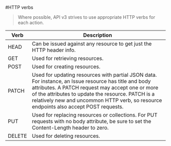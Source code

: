 #HTTP verbs
> Where possible, API v3 strives to use appropriate HTTP verbs for each action.

| Verb	| Description  |
| ----- | ------------ | 
|HEAD	|Can be issued against any resource to get just the HTTP header info.|
|GET	|Used for retrieving resources.|
|POST	|Used for creating resources.|
|PATCH	|Used for updating resources with partial JSON data. For instance, an Issue resource has title and body attributes. A PATCH request may accept one or more of the attributes to update the resource. PATCH is a relatively new and uncommon HTTP verb, so resource endpoints also accept POST requests.|
|PUT	|Used for replacing resources or collections. For PUT requests with no body attribute, be sure to set the Content-Length header to zero.|
|DELETE	|Used for deleting resources.|
